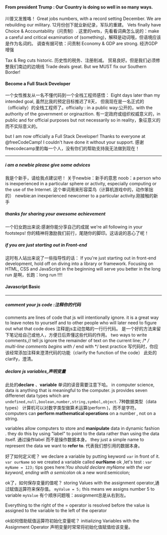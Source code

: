 #### From president Trump : Our Country is doing so well in so many ways. 
川普又发推咯！
Great jobs numbers, with a record setting December. We are rebuilding our military. 
12月份创下就业新纪录，军队的重建。
Vets finally have Choice & Accountability（问责制）. 
这里的vets，先看看词典怎么说的：make a careful and critical examination of (something)，解释是动词哦，但语境应该是作为名词的。
调查有据可依：问责制
Economy & GDP are strong. 经济GDP增强

Tax & Reg cuts historic. 历史性的税务、注册削减。
贸易良好。但是我们必须修整我们南边的边境线
Trade deals great. But we MUST fix our Southern Border!

#### Become a Full Stack Developer
一个女性推友从一名不懂代码到一个全栈工程师感悟：
Eight days later than my intended goal, 虽然比我的预定目标推迟了8天，
但我现在是一名正式的（officially）的全栈工程师了。officially : in a public way:公开的，with the authority of the government or orginazition.
有一定政府或组织权威意义的，in public and for official purposes but not necessarily so in reality，象征意义的而不实际意义的。

but I am now officially a Full Stack Developer! 
Thanks to everyone at @freeCodeCamp! I couldn't have done it without your support.
感谢 freecodecamp里的每一个人，没有你们的帮助支持我无法做到现在！

--------
##### i am a newbie please give some advices
我是个新手，请给我点建议吧！
关于newbie：新手的意思
noob：a person who is inexperienced in a particular sphere or activity, especially computing or the use of the Internet.
这个单词用来形容菜鸟（计算机游戏中的，动作笨拙的）
newbie:an inexperienced newcomer to a particular activity.刚接触的新手
##### thanks for sharing your awesome achievement
一个妇女跑出来说:感谢你能分享自己的成就
we're all following in your footsteps!
你的精神将激励我们前行，尾随你的脚印。这话说的恶心了呢！

##### if you are just starting out in Front-end 
这时有人站出来说了一些指导性的话：
If you're just starting out in front-end development, 
hold off on diving into a library or framework. 
Focusing on HTML, CSS and JavaScript in the beginning will serve you better in the long run 
是啊，长跑：long run !!!!

#### Javascript Basic

---------------

##### comment your js code :注释你的代码
comments are lines of code that js will intentionally ignore.
it is a great way to leave notes to yourself and to other people who will later need to figure out what that code does
注释是js主动忽略的一行行代码。
是一个好的方法来留下笔记给自己或他人，方便日后弄懂这些代码的作用。
two ways to write comments,// tell js ignore the remainder of text on the current line;
/*  */ multi-line comments begins with /* end with */
best practice
写代码时，你应该经常添加注释来澄清代码的功能（clarify the function of the code）
此处的clarify，澄清。

##### declare js variables,声明变量
此处的**declare** 、**variable** 单词的读音需要注意下哈。
in computer science, data is anything that is meaningful to the computer.
js provides seven differenet data types which are `undefined,null,boolean,number,string,symbol,object`.
7种数据类型（data types）
计算机可以对数字类型做算术运算(perform )，而不是字符。
computers can **perform mathematical operations** on a number , not on a string.

variables allow computers to store and **manipulate** data in dynamic fashion . they do this by using "label" to point to the data
rather than using the data itself.
通过操作label 而不是操作数据本身。
they just a simple name to represent the data we want to **refer to**. 代表我们想引用的数据本身。

好了如何定义呢？
we declare a variable by putting keyword `var` in front of it.
`var ourName`
so we created a variable called **ourName**
ok ,let's test : `var myName = 123;`
tips goes here:*You should declare myName with the var keyword, ending with a semicolon*
ok a new word:semicolon;


ok了，如何保存变量的值呢？
storing Values with the assignment operator,通过赋值运算符来保存值。
`myValue = 5;`
this means we assigns number 5 to variable `myValue`
有个顺序问题哦：assignment总是从右到左。

Everything to the right of the = operator is resolved before 
the value is assigned to the variable to the left of the operator

ok如何借助赋值运算符初始化变量呢？
initializing Variables with the Assignment Operator
声明变量时常常将初始化值赋值给该变量。



